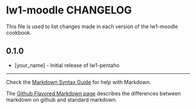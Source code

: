 lw1-moodle CHANGELOG
=====================

This file is used to list changes made in each version of the lw1-moodle cookbook.

0.1.0
-----
- [your_name] - Initial release of lw1-pentaho

- - -
Check the [Markdown Syntax Guide](http://daringfireball.net/projects/markdown/syntax) for help with Markdown.

The [Github Flavored Markdown page](http://github.github.com/github-flavored-markdown/) describes the differences between markdown on github and standard markdown.

